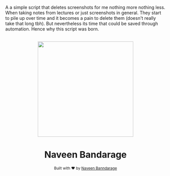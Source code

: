 A a simple script that deletes screenshots for me nothing more nothing less. When taking notes from lectures or just screenshots in general. They start to pile up over time and it becomes a pain to delete them (doesn't really take that long tbh). But nevertheless its time that could be saved through automation. Hence why this script was born. 
<div align="center">
  <br>
  <img src="https://media0.giphy.com/media/W6dHvprT7oks6BpX5R/200.gif" width="300" height="300" />
  <br>

  <h1>Naveen Bandarage</h1>
  <sub>Built with ❤︎ by
  <a href="https://github.com/NaveenBandarage">Naveen Banndarage</a>
	</sub>
</div>
